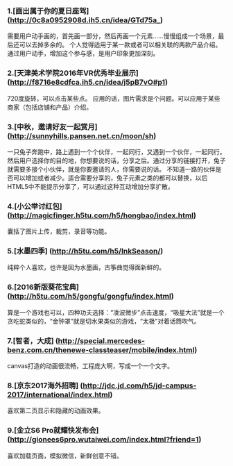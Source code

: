 ### 1.[画出属于你的夏日座驾] (http://0c8a0952908d.ih5.cn/idea/GTd75a_)
需要用户动手画的，首先画一部分，然后再画一个元素……慢慢组成一个场景，最后还可以去掉多余的。
个人觉得适用于某一款或者可以相关联的两款产品介绍。通过用户动手，增加这个参与感，是用户印象更加深刻。

### 2.[天津美术学院2016年VR优秀毕业展示] (http://f8716e8cdfca.ih5.cn/idea/j5pB7vO#p1)
720度旋转，可以点击某些点。
应用的话，图片需求是个问题。可以应用于某些商家（包括店铺和产品）介绍。

### 3.[中秋，邀请好友一起赏月] (http://sunnyhills.pansen.net.cn/moon/sh)
一只兔子奔跑中，路上遇到一个个伙伴，一起同行，又遇到一个伙伴，一起同行。然后用户选择你的目的地，你想要说的话，分享之后。通过分享的链接打开，兔子就需要多接个小伙伴，就是你要邀请的人，你需要说的话。
不知道一路的伙伴是否可以增加或者减少。适合需要分享的，兔子元素之类的都可以替换，以后HTML5中不能提示分享了，可以通过这种互动增加分享扩散。

### 4.[小公举讨红包] (http://magicfinger.h5tu.com/h5/hongbao/index.html)
囊括了图片上传，裁剪，录音等功能。

### 5.[水墨四季] (http://h5tu.com/h5/InkSeason/)
纯粹个人喜欢，也许是因为水墨画，古筝曲觉得面新鲜的。

### 6.[2016新版葵花宝典] (http://h5tu.com/h5/gongfu/gongfu/index.html)
算是一个游戏也可以，四种功夫选择：“凌波微步”点击速度，“吸星大法”就是一个贪吃蛇类似的，“金钟罩”就是切水果类似的游戏，“太极”对着话筒吹气。

### 7.[智者，大成] (http://special.mercedes-benz.com.cn/thenewe-classteaser/mobile/index.html)
canvas打造的动画很流畅，工程庞大啊，写成一个一个文字。

### 8.[京东2017海外招聘] (http://jdc.jd.com/h5/jd-campus-2017/international/index.html)
喜欢第二页显示和隐藏的动画效果。

### 9.[金立S6 Pro就耀快发布会] (http://gionees6pro.wutaiwei.com/index.html?friend=1)
喜欢加载页面，模拟微信，新鲜创意不错。
